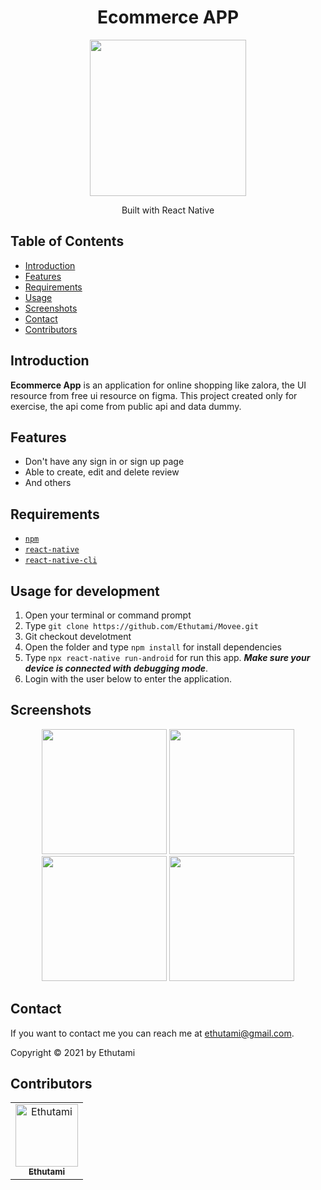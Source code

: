 <h1 align="center">Ecommerce APP</h1>
<p align="center">
  <img width="250" src="./image/logo.png"/>
</p>
<p align="center">
  Built with React Native
</p>


## Table of Contents

- [Introduction](#introduction)
- [Features](#features)
- [Requirements](#requirements)
- [Usage](#usage-for-development)
- [Screenshots](#screenshots)
- [Contact](#contact)
- [Contributors](#contributors)

## Introduction

<b>Ecommerce App</b> is an application for online shopping like zalora, the UI resource from free ui resource on figma. This project created only for exercise, the api come from public api and data dummy.

## Features

- Don't have any sign in or sign up page
- Able to create, edit and delete review
- And others

## Requirements

- [`npm`](https://www.npmjs.com/get-npm)
- [`react-native`](https://facebook.github.io/react-native/docs/getting-started)
- [`react-native-cli`](https://facebook.github.io/react-native/docs/getting-started)

## Usage for development

1. Open your terminal or command prompt
2. Type `git clone https://github.com/Ethutami/Movee.git`
3. Git checkout develotment
4. Open the folder and type `npm install` for install dependencies
5. Type `npx react-native run-android` for run this app. **_Make sure your device is connected with debugging mode_**.
6. Login with the user below to enter the application.


## Screenshots

<div align="center">
    <img width="200" src="./image/e-commerce1.png">   
    <img width="200" src="./image/e-commerce2.png">
</div>
<div align="center">
    <img width="200" src="./image/e-commerce3.png">
    <img width="200" src="./image/e-commerce4.png">   
</div>


## Contact

If you want to contact me you can reach me at <ethutami@gmail.com>.

Copyright © 2021 by Ethutami

## Contributors

<center>
  <table>
    <tr>
      <td align="center">
        <a href="https://github.com/Ethutami">
          <img width="100" src="./image/me.jpg" alt="Ethutami"><br/>
          <sub><b>Ethutami</b></sub>
        </a>
      </td>
    </tr>
  </table>
</center>
